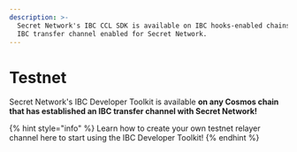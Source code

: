 ```yaml
---
description: >-
  Secret Network's IBC CCL SDK is available on IBC hooks-enabled chains with an
  IBC transfer channel enabled for Secret Network.
---
```


# Testnet

Secret Network's IBC Developer Toolkit is available **on any Cosmos chain that has established an IBC transfer channel with Secret Network!**&#x20;

{% hint style="info" %}
Learn how to create your own testnet relayer channel here to start using the IBC Developer Toolkit!
{% endhint %}
